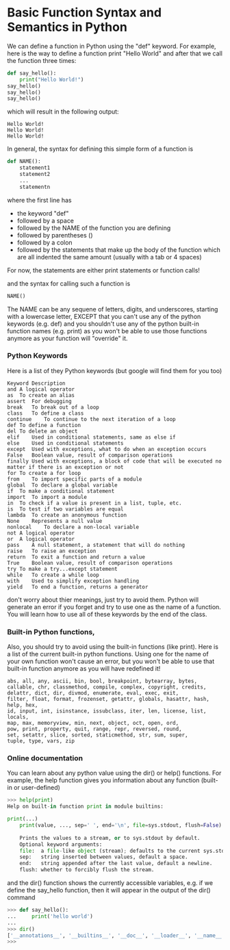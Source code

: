 # Basic Function Syntax and Semantics in Python

We can define a function in Python using the "def" keyword.
For example, here is the way to define a function print "Hello World"
and after that we call the function three times:
``` python
def say_hello():
    print("Hello World!")
say_hello()
say_hello()
say_hello()
```
which will result in the following output:
``` text
Hello World!
Hello World!
Hello World!
```

In general, the syntax for defining this simple form of a function is
``` python
def NAME():
    statement1
    statement2
    ...
    statementn
```
where the first line has 
* the keyword "def" 
* followed by a space
* followed by the NAME of the function you are defining
* followed by parentheses ()
* followed by a colon
* followed by the statements that make up the body of the function
which are all indented the same amount (usually with a tab or 4 spaces)

For now, the statements are either print statements
or function calls!

and the syntax for calling such a function is
``` python
NAME()
```

The NAME can be any sequene of letters, digits, and underscores,
starting with a lowercase letter, EXCEPT that you can't use any of
the python keywords (e.g. def) and you shouldn't use any of the python
built-in function names (e.g. print) as you won't be able to use those
functions anymore as your function will "override" it.

### Python Keywords
Here is a list of they Python keywords (but google will find them for you too)
``` text
Keyword	Description
and	A logical operator
as	To create an alias
assert	For debugging
break	To break out of a loop
class	To define a class
continue	To continue to the next iteration of a loop
def	To define a function
del	To delete an object
elif	Used in conditional statements, same as else if
else	Used in conditional statements
except	Used with exceptions, what to do when an exception occurs
False	Boolean value, result of comparison operations
finally	Used with exceptions, a block of code that will be executed no matter if there is an exception or not
for	To create a for loop
from	To import specific parts of a module
global	To declare a global variable
if	To make a conditional statement
import	To import a module
in	To check if a value is present in a list, tuple, etc.
is	To test if two variables are equal
lambda	To create an anonymous function
None	Represents a null value
nonlocal	To declare a non-local variable
not	A logical operator
or	A logical operator
pass	A null statement, a statement that will do nothing
raise	To raise an exception
return	To exit a function and return a value
True	Boolean value, result of comparison operations
try	To make a try...except statement
while	To create a while loop
with	Used to simplify exception handling
yield	To end a function, returns a generator
```
don't worry about thier meanings, just try to avoid them.
Python will generate an error if you forget and try to use
one as the name of a function. You will learn how to use
all of these keywords by the end of the class.

### Built-in Python functions,
Also, you should try to avoid using the built-in functions (like print).
Here is a list of the current built-in python functions. Using one
for the name of your own function won't cause an error, but you won't be able
to use that built-in function anymore as you will have redefined it!
``` text
abs, all, any, ascii, bin, bool, breakpoint, bytearray, bytes, 
callable, chr, classmethod, compile, complex, copyright, credits, 
delattr, dict, dir, divmod, enumerate, eval, exec, exit, 
filter, float, format, frozenset, getattr, globals, hasattr, hash, help, hex, 
id, input, int, isinstance, issubclass, iter, len, license, list, locals, 
map, max, memoryview, min, next, object, oct, open, ord, 
pow, print, property, quit, range, repr, reversed, round, 
set, setattr, slice, sorted, staticmethod, str, sum, super, 
tuple, type, vars, zip
```

### Online documentation
You can learn about any python value using the dir() or help() functions.
For example, the help function gives you information about any function (built-in or user-defined)
``` python
>>> help(print)
Help on built-in function print in module builtins:

print(...)
    print(value, ..., sep=' ', end='\n', file=sys.stdout, flush=False)
    
    Prints the values to a stream, or to sys.stdout by default.
    Optional keyword arguments:
    file:  a file-like object (stream); defaults to the current sys.stdout.
    sep:   string inserted between values, default a space.
    end:   string appended after the last value, default a newline.
    flush: whether to forcibly flush the stream.
```
and the dir() function shows the currently accessible variables, e.g.
if we define the say_hello function, then it will appear in the output of the dir() command
``` python
>>> def say_hello():
...     print('hello world')
... 
>>> dir()
['__annotations__', '__builtins__', '__doc__', '__loader__', '__name__', '__package__', '__spec__','say_hello']
>>> 
```



